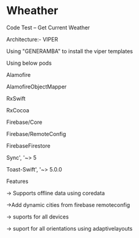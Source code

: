 # Wheather
Code Test – Get Current Weather

Architecture:- VIPER

Using "GENERAMBA" to install the viper templates

Using below pods

Alamofire

AlamofireObjectMapper

RxSwift

RxCocoa

Firebase/Core

Firebase/RemoteConfig

FirebaseFirestore

Sync', '~> 5

Toast-Swift', '~> 5.0.0

Features

-> Supports offline data using coredata

->Add dynamic cities from firebase remoteconfig

-> suports for all devices

-> suport for all orientations using adaptivelayouts

